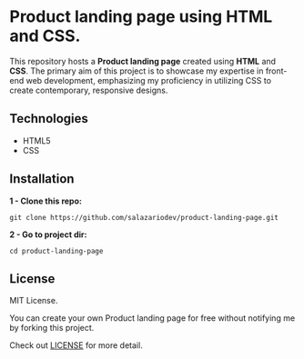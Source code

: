 # Product landing page using HTML and CSS.

This repository hosts a **Product landing page** created using **HTML** and **CSS**. The primary aim of this project is to showcase my expertise in front-end web development, emphasizing my proficiency in utilizing CSS to create contemporary, responsive designs.

## Technologies
- HTML5 
- CSS

## Installation

**1 - Clone this repo:**
```
git clone https://github.com/salazariodev/product-landing-page.git
```

**2 - Go to project dir:**
```
cd product-landing-page
```


## License
MIT License.

You can create your own Product landing page for free without notifying me by forking this project.

Check out [LICENSE](./LICENSE) for more detail.
